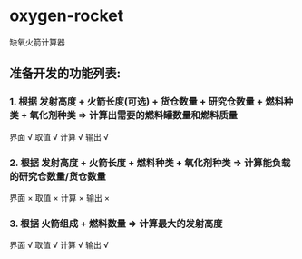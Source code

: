 # oxygen-rocket
缺氧火箭计算器
## 准备开发的功能列表:
### 1. 根据 发射高度 + 火箭长度(可选) + 货仓数量 + 研究仓数量 + 燃料种类 + 氧化剂种类  => 计算出需要的燃料罐数量和燃料质量
界面 √
取值 √
计算 √
输出 √
### 2. 根据 发射高度 + 火箭长度 + 燃料种类 + 氧化剂种类 => 计算能负载的研究仓数量/货仓数量
界面 ×
取值 ×
计算 ×
输出 ×
### 3. 根据 火箭组成 + 燃料数量 => 计算最大的发射高度
界面 √
取值 √
计算 √
输出 √
